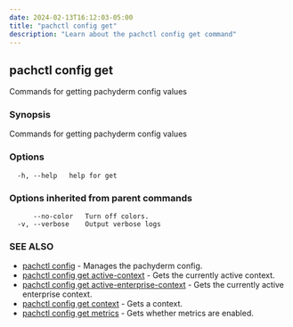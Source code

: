 ```yaml
---
date: 2024-02-13T16:12:03-05:00
title: "pachctl config get"
description: "Learn about the pachctl config get command"
---
```


## pachctl config get

Commands for getting pachyderm config values

### Synopsis

Commands for getting pachyderm config values

### Options

```
  -h, --help   help for get
```

### Options inherited from parent commands

```
      --no-color   Turn off colors.
  -v, --verbose    Output verbose logs
```

### SEE ALSO

* [pachctl config](../pachctl_config)	 - Manages the pachyderm config.
* [pachctl config get active-context](../pachctl_config_get_active-context)	 - Gets the currently active context.
* [pachctl config get active-enterprise-context](../pachctl_config_get_active-enterprise-context)	 - Gets the currently active enterprise context.
* [pachctl config get context](../pachctl_config_get_context)	 - Gets a context.
* [pachctl config get metrics](../pachctl_config_get_metrics)	 - Gets whether metrics are enabled.

